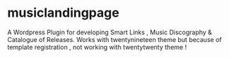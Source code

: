 # musiclandingpage
A Wordpress Plugin for developing Smart Links , Music Discography & Catalogue of Releases.
Works with twentynineteen theme but because of template registration , not working with twentytwenty theme !
